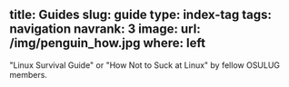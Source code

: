 title: Guides
slug: guide
type: index-tag
tags: navigation
navrank: 3
image:
    url: /img/penguin_how.jpg
    where: left
---

"Linux Survival Guide" or "How Not to Suck at Linux" by fellow OSULUG members.
